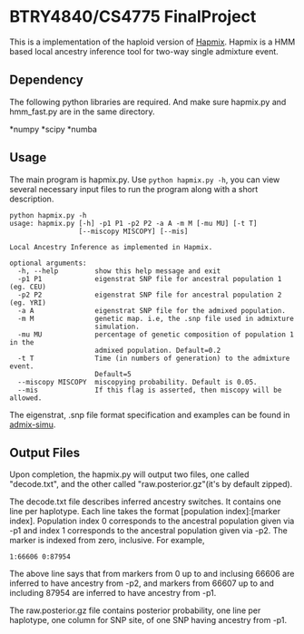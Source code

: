 # BTRY4840/CS4775 FinalProject

This is a implementation of the haploid version of [Hapmix](https://journals.plos.org/plosgenetics/article?id=10.1371/journal.pgen.1000519). Hapmix is a HMM based local ancestry inference tool for two-way single admixture event.

## Dependency
The following python libraries are required. And make sure hapmix.py and hmm_fast.py are in the same directory.

*numpy
*scipy
*numba


## Usage
The main program is hapmix.py. Use `python hapmix.py -h`, you can view several necessary input files to run the program along with a short description.

```
python hapmix.py -h
usage: hapmix.py [-h] -p1 P1 -p2 P2 -a A -m M [-mu MU] [-t T]
                 [--miscopy MISCOPY] [--mis]

Local Ancestry Inference as implemented in Hapmix.

optional arguments:
  -h, --help         show this help message and exit
  -p1 P1             eigenstrat SNP file for ancestral population 1 (eg. CEU)
  -p2 P2             eigenstrat SNP file for ancestral population 2 (eg. YRI)
  -a A               eigenstrat SNP file for the admixed population.
  -m M               genetic map. i.e, the .snp file used in admixture
                     simulation.
  -mu MU             percentage of genetic composition of population 1 in the
                     admixed population. Default=0.2
  -t T               Time (in numbers of generation) to the admixture event.
                     Default=5
  --miscopy MISCOPY  miscopying probability. Default is 0.05.
  --mis              If this flag is asserted, then miscopy will be allowed.
```

The eigenstrat, .snp file format specification and examples can be found in [admix-simu](https://github.com/williamslab/admix-simu).

## Output Files
Upon completion, the hapmix.py will output two files, one called "decode.txt", and the other called "raw.posterior.gz"(it's by default zipped).

The decode.txt file describes inferred ancestry switches. It contains one line per haplotype. Each line takes the format \[population index\]:\[marker index\]. Population index 0 corresponds to the ancestral population given via -p1 and index 1 corresponds to the ancestral population given via -p2. The marker is indexed from zero, inclusive. For example, 
```
1:66606 0:87954
```
The above line says that from markers from 0 up to and inclusing 66606 are inferred to have ancestry from -p2, and markers from 66607 up to and including 87954 are inferred to have ancestry from -p1.

The raw.posterior.gz file contains posterior probability, one line per haplotype, one column for SNP site, of one SNP having ancestry from -p1.

